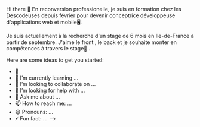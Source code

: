 Hi there 👋
En reconversion professionelle, je suis en formation chez les Descodeuses depuis février pour devenir conceptrice développeuse d'applications web et mobile🖥️.

Je suis actuellement à la recherche d'un stage de 6 mois  en Ile-de-France  à partir de septembre. 
J'aime le front , le back et je souhaite monter en compétences à travers le stage🚀  .

Here are some ideas to get you started:

- 🔭 
- 🌱 I’m currently learning ...
- 👯 I’m looking to collaborate on ...
- 🤔 I’m looking for help with ...
- 💬 Ask me about ...
- 📫 How to reach me: ...
- 😄 Pronouns: ...
- ⚡ Fun fact: ...
-->
